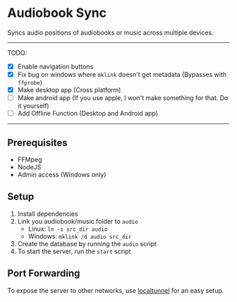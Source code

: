 # Audiobook Sync

Syncs audio positions of audiobooks or music across multiple devices.

---

TODO:

- [x] Enable navigation buttons
- [x] Fix bug on windows where `mklink` doesn't get metadata (Bypasses with `ffprobe`)
- [x] Make desktop app (Cross platform)
- [ ] Make android app (If you use apple, I won't make something for that. Do it yourself)
- [ ] Add Offline Function (Desktop and Android app)

---

## Prerequisites

- FFMpeg
- NodeJS
- Admin access (Windows only)

## Setup

1. Install dependencies
2. Link you audiobook/music folder to `audio`
    - Linux: `ln -s src_dir audio`
    - Windows: `mklink /d audio src_dir`
3. Create the database by running the `audio` script
4. To start the server, run the `start` script

## Port Forwarding

To expose the server to other networks, use [localtunnel](https://www.npmjs.com/package/localtunnel) for an easy setup.
